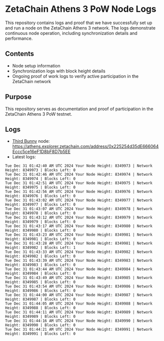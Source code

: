 # ZetaChain Athens 3 PoW Node Logs
This repository contains logs and proof that we have successfully set up and run a node on the ZetaChain Athens 3 network. The logs demonstrate continuous node operation, including synchronization details and performance.

## Contents
- Node setup information
- Synchronization logs with block height details
- Ongoing proof of work logs to verify active participation in the ZetaChain network

## Purpose
This repository serves as documentation and proof of participation in the ZetaChain Athens 3 PoW testnet.

## Logs

- [Third Bunny](https://thirdbunny.xyz/) node: https://athens.explorer.zetachain.com/address/0x225254d35dE666064Eccc5ce16eF1D8bF8D7b5EE
- Latest logs:
```
Tue Dec 31 01:42:40 AM UTC 2024 Your Node Height: 8349973 | Network Height: 8349973 | Blocks Left: 0
Tue Dec 31 01:42:46 AM UTC 2024 Your Node Height: 8349974 | Network Height: 8349974 | Blocks Left: 0
Tue Dec 31 01:42:51 AM UTC 2024 Your Node Height: 8349975 | Network Height: 8349975 | Blocks Left: 0
Tue Dec 31 01:42:56 AM UTC 2024 Your Node Height: 8349976 | Network Height: 8349976 | Blocks Left: 0
Tue Dec 31 01:43:02 AM UTC 2024 Your Node Height: 8349977 | Network Height: 8349977 | Blocks Left: 0
Tue Dec 31 01:43:07 AM UTC 2024 Your Node Height: 8349978 | Network Height: 8349978 | Blocks Left: 0
Tue Dec 31 01:43:12 AM UTC 2024 Your Node Height: 8349979 | Network Height: 8349979 | Blocks Left: 0
Tue Dec 31 01:43:17 AM UTC 2024 Your Node Height: 8349980 | Network Height: 8349980 | Blocks Left: 0
Tue Dec 31 01:43:23 AM UTC 2024 Your Node Height: 8349981 | Network Height: 8349981 | Blocks Left: 0
Tue Dec 31 01:43:28 AM UTC 2024 Your Node Height: 8349981 | Network Height: 8349982 | Blocks Left: 1
Tue Dec 31 01:43:33 AM UTC 2024 Your Node Height: 8349982 | Network Height: 8349982 | Blocks Left: 0
Tue Dec 31 01:43:39 AM UTC 2024 Your Node Height: 8349983 | Network Height: 8349983 | Blocks Left: 0
Tue Dec 31 01:43:44 AM UTC 2024 Your Node Height: 8349984 | Network Height: 8349984 | Blocks Left: 0
Tue Dec 31 01:43:49 AM UTC 2024 Your Node Height: 8349985 | Network Height: 8349985 | Blocks Left: 0
Tue Dec 31 01:43:54 AM UTC 2024 Your Node Height: 8349986 | Network Height: 8349986 | Blocks Left: 0
Tue Dec 31 01:44:00 AM UTC 2024 Your Node Height: 8349987 | Network Height: 8349987 | Blocks Left: 0
Tue Dec 31 01:44:05 AM UTC 2024 Your Node Height: 8349988 | Network Height: 8349988 | Blocks Left: 0
Tue Dec 31 01:44:11 AM UTC 2024 Your Node Height: 8349989 | Network Height: 8349989 | Blocks Left: 0
Tue Dec 31 01:44:16 AM UTC 2024 Your Node Height: 8349990 | Network Height: 8349990 | Blocks Left: 0
Tue Dec 31 01:44:21 AM UTC 2024 Your Node Height: 8349991 | Network Height: 8349991 | Blocks Left: 0
```
